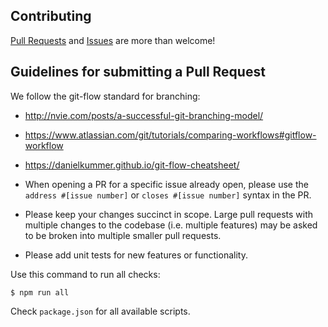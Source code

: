 ## Contributing

[Pull Requests](https://github.com/RADAR-CNS/RADAR-Dashboard/pulls) and [Issues](https://github.com/RADAR-CNS/RADAR-Dashboard/issues) are more than welcome!

## Guidelines for submitting a Pull Request

We follow the git-flow standard for branching:
- http://nvie.com/posts/a-successful-git-branching-model/
- https://www.atlassian.com/git/tutorials/comparing-workflows#gitflow-workflow
- https://danielkummer.github.io/git-flow-cheatsheet/  

- When opening a PR for a specific issue already open, please use the `address #[issue number]` or `closes #[issue number]` syntax in the PR.
- Please keep your changes succinct in scope. Large pull requests with multiple changes to the codebase (i.e. multiple features) may be asked to be broken into multiple smaller pull requests.
- Please add unit tests for new features or functionality.

Use this command to run all checks:
```
$ npm run all
```

Check `package.json` for all available scripts.
